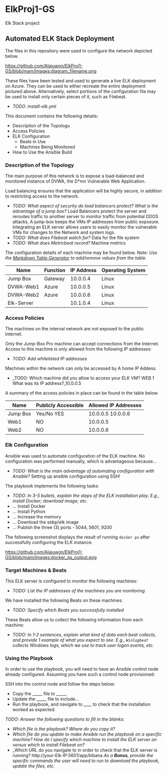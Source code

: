 # ElkProj1-GS
Elk Stack project
## Automated ELK Stack Deployment

The files in this repository were used to configure the network depicted below.

https://github.com/Alajuwon/ElkProj1-GS/blob/main/Images:diagram_filename.png

These files have been tested and used to generate a live ELK deployment on Azure. They can be used to either recreate the entire deployment pictured above. Alternatively, select portions of the configuration file may be used to install only certain pieces of it, such as Filebeat.

  - _TODO: install-elk.yml_

This document contains the following details:
- Description of the Topologu
- Access Policies
- ELK Configuration
  - Beats in Use
  - Machines Being Monitored
- How to Use the Ansible Build


### Description of the Topology

The main purpose of this network is to expose a load-balanced and monitored instance of DVWA, the D*mn Vulnerable Web Application.

Load balancing ensures that the application will be highly secure, in addition to restricting access to the network.
- _TODO: What aspect of security do load balancers protect? What is the advantage of a jump box?_
Load Balancers protect the server and reroutes traffic to another server to monitor traffic from potential DDOS attacks. A jump-box keeps the VMs IP addresses from public exposure. 
Integrating an ELK server allows users to easily monitor the vulnerable VMs for changes to the Network and system logs.
- _TODO: What does Filebeat watch for?_ Data for the file system
- _TODO: What does Metricbeat record?_  Machine metrics

The configuration details of each machine may be found below.
_Note: Use the [Markdown Table Generator](http://www.tablesgenerator.com/markdown_tables) to add/remove values from the table_.

| Name     | Function | IP Address | Operating System |
|----------|----------|------------|------------------|
| Jump Box | Gateway  | 10.0.0.4   | Linux            |
| DVWA-Web1| Azure    | 10.0.0.5   | Linux            |
| DVWA-Web2| Azure    | 10.0.0.6   | Linux            |
| Elk-Server|         | 10.1.0.4   | Linux            |

### Access Policies

The machines on the internal network are not exposed to the public Internet. 

Only the Jump-Box Pro machine can accept connections from the Internet. Access to this machine is only allowed from the following IP addresses:

- _TODO: Add whitelisted IP addresses_

Machines within the network can only be accessed by A home IP Addess.
- _TODO: Which machine did you allow to access your ELK VM? WEB 1 What was its IP address?_10.0.0.5

A summary of the access policies in place can be found in the table below.

| Name     | Publicly Accessible | Allowed IP Addresses |
|----------|---------------------|----------------------|
| Jump Box | Yes/No YES          | 10.0.0.5 10.0.0.6    |
| Web1     |        NO           |   10.0.0.5           |
| Web2     |        NO           |   10.0.0.6           |

### Elk Configuration

Ansible was used to automate configuration of the ELK machine. No configuration was performed manually, which is advantageous because...
- _TODO: What is the main advantage of automating configuration with Ansible?_ Setting up ansible configuration using SSH! 

The playbook implements the following tasks:
- _TODO: In 3-5 bullets, explain the steps of the ELK installation play. E.g., install Docker; download image; etc._
- ... Install Docker 
- ... Install Python
- ... Increase the memory
- ... Download the sebp/elk image 
- ... Publish the three (3) ports - 5044, 5601, 9200

The following screenshot displays the result of running `docker ps` after successfully configuring the ELK instance.

https://github.com/Alajuwon/ElkProj1-GS/blob/main/Images:docker_ps_output.png


### Target Machines & Beats
This ELK server is configured to monitor the following machines:
- _TODO: List the IP addresses of the machines you are monitoring_

We have installed the following Beats on these machines:
- _TODO: Specify which Beats you successfully installed_

These Beats allow us to collect the following information from each machine:
- _TODO: In 1-2 sentences, explain what kind of data each beat collects, and provide 1 example of what you expect to see. E.g., `Winlogbeat` collects Windows logs, which we use to track user logon events, etc._

### Using the Playbook
In order to use the playbook, you will need to have an Ansible control node already configured. Assuming you have such a control node provisioned: 

SSH into the control node and follow the steps below:
- Copy the _____ file to _____.
- Update the _____ file to include...
- Run the playbook, and navigate to ____ to check that the installation worked as expected.

_TODO: Answer the following questions to fill in the blanks:_
- _Which file is the playbook? Where do you copy it?_
- _Which file do you update to make Ansible run the playbook on a specific machine? How do I specify which machine to install the ELK server on versus which to install Filebeat on?_
- _Which URL do you navigate to in order to check that the ELK server is running?
 http://your-Elk-IP:5601/app/kibana
_As a **Bonus**, provide the specific commands the user will need to run to download the playbook, update the files, etc._
